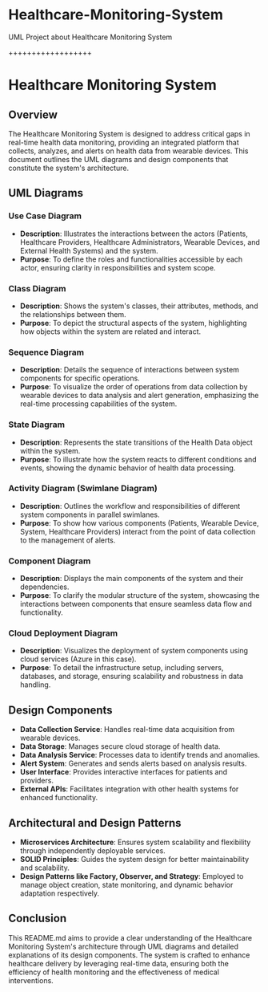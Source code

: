 # Healthcare-Monitoring-System
UML Project about Healthcare Monitoring System


++++++++++++++++++
# Healthcare Monitoring System

## Overview

The Healthcare Monitoring System is designed to address critical gaps in real-time health data monitoring, providing an integrated platform that collects, analyzes, and alerts on health data from wearable devices. This document outlines the UML diagrams and design components that constitute the system's architecture.

## UML Diagrams

### Use Case Diagram

- **Description**: Illustrates the interactions between the actors (Patients, Healthcare Providers, Healthcare Administrators, Wearable Devices, and External Health Systems) and the system.
- **Purpose**: To define the roles and functionalities accessible by each actor, ensuring clarity in responsibilities and system scope.

### Class Diagram

- **Description**: Shows the system's classes, their attributes, methods, and the relationships between them.
- **Purpose**: To depict the structural aspects of the system, highlighting how objects within the system are related and interact.

### Sequence Diagram

- **Description**: Details the sequence of interactions between system components for specific operations.
- **Purpose**: To visualize the order of operations from data collection by wearable devices to data analysis and alert generation, emphasizing the real-time processing capabilities of the system.

### State Diagram

- **Description**: Represents the state transitions of the Health Data object within the system.
- **Purpose**: To illustrate how the system reacts to different conditions and events, showing the dynamic behavior of health data processing.

### Activity Diagram (Swimlane Diagram)

- **Description**: Outlines the workflow and responsibilities of different system components in parallel swimlanes.
- **Purpose**: To show how various components (Patients, Wearable Device, System, Healthcare Providers) interact from the point of data collection to the management of alerts.

### Component Diagram

- **Description**: Displays the main components of the system and their dependencies.
- **Purpose**: To clarify the modular structure of the system, showcasing the interactions between components that ensure seamless data flow and functionality.

### Cloud Deployment Diagram

- **Description**: Visualizes the deployment of system components using cloud services (Azure in this case).
- **Purpose**: To detail the infrastructure setup, including servers, databases, and storage, ensuring scalability and robustness in data handling.

## Design Components

- **Data Collection Service**: Handles real-time data acquisition from wearable devices.
- **Data Storage**: Manages secure cloud storage of health data.
- **Data Analysis Service**: Processes data to identify trends and anomalies.
- **Alert System**: Generates and sends alerts based on analysis results.
- **User Interface**: Provides interactive interfaces for patients and providers.
- **External APIs**: Facilitates integration with other health systems for enhanced functionality.

## Architectural and Design Patterns

- **Microservices Architecture**: Ensures system scalability and flexibility through independently deployable services.
- **SOLID Principles**: Guides the system design for better maintainability and scalability.
- **Design Patterns like Factory, Observer, and Strategy**: Employed to manage object creation, state monitoring, and dynamic behavior adaptation respectively.

## Conclusion

This README.md aims to provide a clear understanding of the Healthcare Monitoring System's architecture through UML diagrams and detailed explanations of its design components. The system is crafted to enhance healthcare delivery by leveraging real-time data, ensuring both the efficiency of health monitoring and the effectiveness of medical interventions.
